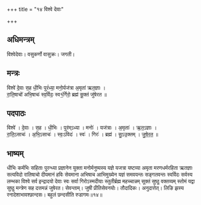 +++
title = "१४ विश्वे देवाः"

+++
## अधिमन्त्रम्
विश्वेदेवाः। वसुकर्णो वासुक्रः। जगती।

## मन्त्रः
विश्वे॑ दे॒वाः स॒ह धी॒भिः पुरं॑ध्या॒ मनो॒र्यज॑त्रा अ॒मृता॑ ऋत॒ज्ञाः ।  
रा॒ति॒षाचो॑ अभि॒षाचः॑ स्व॒र्विदः॒ स्व१॒॑र्गिरो॒ ब्रह्म॑ सू॒क्तं जु॑षेरत ॥

## पदपाठः
विश्वे॑ । दे॒वाः । स॒ह । धी॒भिः । पुर॑म्ऽध्या । मनोः॑ । यज॑त्राः । अ॒मृताः॑ । ऋ॒त॒ऽज्ञाः ।  
रा॒ति॒ऽसाचः॑ । अ॒भि॒ऽसाचः॑ । स्वः॒ऽविदः॑ । स्वः॑ । गिरः॑ । ब्रह्म॑ । सु॒ऽउ॒क्तम् । जु॒षे॒र॒त॒ ॥

## भाष्यम्
धीभिः कर्मभिः सहिताः पुरन्ध्या प्रज्ञानेन युक्ता मनोर्मनुष्यस्य यज्ञे यजत्रा यष्टव्या अमृता मरणधर्मरहिता ऋतज्ञाः सत्यविदो रातिषाचो दीयमानं हविः सेवमाना अभिषाच आभिमुख्येन यज्ञं समवयन्तः सङ्गतवन्तः स्वर्विदः सर्वस्य लम्भका विश्वे सर्व इन्द्रादयो देवाः स्वः सर्वा गिरोऽस्मदीयाः स्तुतीर्ब्रह्म महच्चान्नम् सूक्तं सुष्ठु वक्तव्यम् स्तोमं यद्वा सुष्ठु मन्त्रेण सह दत्तमन्नं जुषेरत। सेवन्ताम्। जुषी प्रीतिसेवनयोः। तौदादिकः। अनुदात्तेत्। लिङि झस्य रनादेशाभावश्छान्दसः। बहुलं छन्दसीति रुडागमः॥१४॥